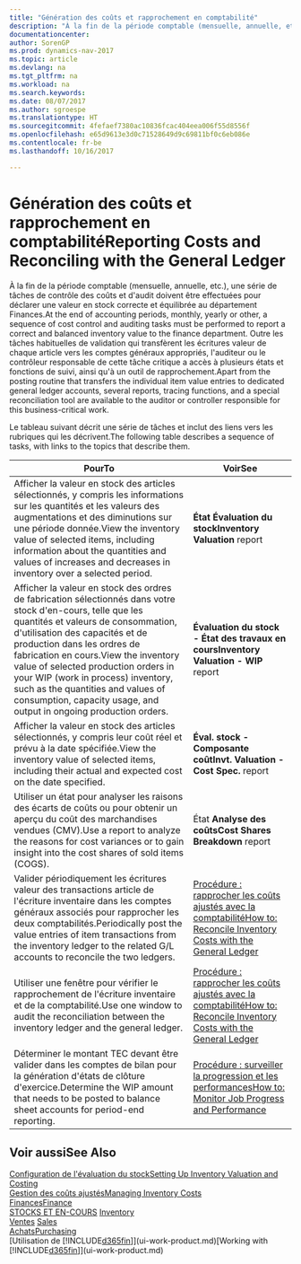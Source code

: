 ```yaml
---
title: "Génération des coûts et rapprochement en comptabilité"
description: "À la fin de la période comptable (mensuelle, annuelle, etc.), une série de tâches de contrôle des coûts et d'audit doivent être effectuées pour déclarer une valeur en stock correcte et équilibrée au département Finances. Outre les tâches habituelles de validation qui transfèrent les écritures valeur de chaque article vers les comptes généraux appropriés, l'auditeur ou le contrôleur responsable de cette tâche critique a accès à plusieurs états et fonctions de suivi, ainsi qu'à un outil de rapprochement."
documentationcenter: 
author: SorenGP
ms.prod: dynamics-nav-2017
ms.topic: article
ms.devlang: na
ms.tgt_pltfrm: na
ms.workload: na
ms.search.keywords: 
ms.date: 08/07/2017
ms.author: sgroespe
ms.translationtype: HT
ms.sourcegitcommit: 4fefaef7380ac10836fcac404eea006f55d8556f
ms.openlocfilehash: e65d9613e3d0c71528649d9c69811bf0c6eb086e
ms.contentlocale: fr-be
ms.lasthandoff: 10/16/2017

---
```

# <a name="reporting-costs-and-reconciling-with-the-general-ledger"></a><span data-ttu-id="74181-104">Génération des coûts et rapprochement en comptabilité</span><span class="sxs-lookup"><span data-stu-id="74181-104">Reporting Costs and Reconciling with the General Ledger</span></span>
<span data-ttu-id="74181-105">À la fin de la période comptable (mensuelle, annuelle, etc.), une série de tâches de contrôle des coûts et d'audit doivent être effectuées pour déclarer une valeur en stock correcte et équilibrée au département Finances.</span><span class="sxs-lookup"><span data-stu-id="74181-105">At the end of accounting periods, monthly, yearly or other, a sequence of cost control and auditing tasks must be performed to report a correct and balanced inventory value to the finance department.</span></span> <span data-ttu-id="74181-106">Outre les tâches habituelles de validation qui transfèrent les écritures valeur de chaque article vers les comptes généraux appropriés, l'auditeur ou le contrôleur responsable de cette tâche critique a accès à plusieurs états et fonctions de suivi, ainsi qu'à un outil de rapprochement.</span><span class="sxs-lookup"><span data-stu-id="74181-106">Apart from the posting routine that transfers the individual item value entries to dedicated general ledger accounts, several reports, tracing functions, and a special reconciliation tool are available to the auditor or controller responsible for this business-critical work.</span></span>  

 <span data-ttu-id="74181-107">Le tableau suivant décrit une série de tâches et inclut des liens vers les rubriques qui les décrivent.</span><span class="sxs-lookup"><span data-stu-id="74181-107">The following table describes a sequence of tasks, with links to the topics that describe them.</span></span>   

|<span data-ttu-id="74181-108">**Pour**</span><span class="sxs-lookup"><span data-stu-id="74181-108">**To**</span></span>|<span data-ttu-id="74181-109">**Voir**</span><span class="sxs-lookup"><span data-stu-id="74181-109">**See**</span></span>|  
|------------|-------------|  
|<span data-ttu-id="74181-110">Afficher la valeur en stock des articles sélectionnés, y compris les informations sur les quantités et les valeurs des augmentations et des diminutions sur une période donnée.</span><span class="sxs-lookup"><span data-stu-id="74181-110">View the inventory value of selected items, including information about the quantities and values of increases and decreases in inventory over a selected period.</span></span>|<span data-ttu-id="74181-111">**État Évaluation du stock**</span><span class="sxs-lookup"><span data-stu-id="74181-111">**Inventory Valuation** report</span></span>|  
|<span data-ttu-id="74181-112">Afficher la valeur en stock des ordres de fabrication sélectionnés dans votre stock d'en-cours, telle que les quantités et valeurs de consommation, d'utilisation des capacités et de production dans les ordres de fabrication en cours.</span><span class="sxs-lookup"><span data-stu-id="74181-112">View the inventory value of selected production orders in your WIP (work in process) inventory, such as the quantities and values of consumption, capacity usage, and output in ongoing production orders.</span></span>|<span data-ttu-id="74181-113">**Évaluation du stock - État des travaux en cours**</span><span class="sxs-lookup"><span data-stu-id="74181-113">**Inventory Valuation - WIP** report</span></span>|  
|<span data-ttu-id="74181-114">Afficher la valeur en stock des articles sélectionnés, y compris leur coût réel et prévu à la date spécifiée.</span><span class="sxs-lookup"><span data-stu-id="74181-114">View the inventory value of selected items, including their actual and expected cost on the date specified.</span></span>|<span data-ttu-id="74181-115">**Éval. stock - Composante coût**</span><span class="sxs-lookup"><span data-stu-id="74181-115">**Invt. Valuation - Cost Spec.** report</span></span>|  
|<span data-ttu-id="74181-116">Utiliser un état pour analyser les raisons des écarts de coûts ou pour obtenir un aperçu du coût des marchandises vendues (CMV).</span><span class="sxs-lookup"><span data-stu-id="74181-116">Use a report to analyze the reasons for cost variances or to gain insight into the cost shares of sold items (COGS).</span></span>|<span data-ttu-id="74181-117">État **Analyse des coûts**</span><span class="sxs-lookup"><span data-stu-id="74181-117">**Cost Shares Breakdown** report</span></span>|  
|<span data-ttu-id="74181-118">Valider périodiquement les écritures valeur des transactions article de l'écriture inventaire dans les comptes généraux associés pour rapprocher les deux comptabilités.</span><span class="sxs-lookup"><span data-stu-id="74181-118">Periodically post the value entries of item transactions from the inventory ledger to the related G/L accounts to reconcile the two ledgers.</span></span>|[<span data-ttu-id="74181-119">Procédure : rapprocher les coûts ajustés avec la comptabilité</span><span class="sxs-lookup"><span data-stu-id="74181-119">How to: Reconcile Inventory Costs with the General Ledger</span></span>](finance-how-to-post-inventory-costs-to-the-general-ledger.md)|  
|<span data-ttu-id="74181-120">Utiliser une fenêtre pour vérifier le rapprochement de l'écriture inventaire et de la comptabilité.</span><span class="sxs-lookup"><span data-stu-id="74181-120">Use one window to audit the reconciliation between the inventory ledger and the general ledger.</span></span>|[<span data-ttu-id="74181-121">Procédure : rapprocher les coûts ajustés avec la comptabilité</span><span class="sxs-lookup"><span data-stu-id="74181-121">How to: Reconcile Inventory Costs with the General Ledger</span></span>](finance-how-to-post-inventory-costs-to-the-general-ledger.md)|  
|<span data-ttu-id="74181-122">Déterminer le montant TEC devant être valider dans les comptes de bilan pour la génération d'états de clôture d'exercice.</span><span class="sxs-lookup"><span data-stu-id="74181-122">Determine the WIP amount that needs to be posted to balance sheet accounts for period-end reporting.</span></span>|[<span data-ttu-id="74181-123">Procédure : surveiller la progression et les performances</span><span class="sxs-lookup"><span data-stu-id="74181-123">How to: Monitor Job Progress and Performance</span></span>](projects-how-monitor-progress-performance.md)|

## <a name="see-also"></a><span data-ttu-id="74181-124">Voir aussi</span><span class="sxs-lookup"><span data-stu-id="74181-124">See Also</span></span>  
[<span data-ttu-id="74181-125">Configuration de l'évaluation du stock</span><span class="sxs-lookup"><span data-stu-id="74181-125">Setting Up Inventory Valuation and Costing</span></span>](finance-set-up-inventory-valuation-and-costing.md)  
[<span data-ttu-id="74181-126">Gestion des coûts ajustés</span><span class="sxs-lookup"><span data-stu-id="74181-126">Managing Inventory Costs</span></span>](finance-manage-inventory-costs.md)  
[<span data-ttu-id="74181-127">Finances</span><span class="sxs-lookup"><span data-stu-id="74181-127">Finance</span></span>](finance.md)  
<span data-ttu-id="74181-128">[STOCKS ET EN-COURS](inventory-manage-inventory.md) </span><span class="sxs-lookup"><span data-stu-id="74181-128">[Inventory](inventory-manage-inventory.md) </span></span>  
<span data-ttu-id="74181-129">[Ventes](sales-manage-sales.md) </span><span class="sxs-lookup"><span data-stu-id="74181-129">[Sales](sales-manage-sales.md) </span></span>  
[<span data-ttu-id="74181-130">Achats</span><span class="sxs-lookup"><span data-stu-id="74181-130">Purchasing</span></span>](purchasing-manage-purchasing.md)  
<span data-ttu-id="74181-131">[Utilisation de [!INCLUDE[d365fin](includes/d365fin_md.md)]](ui-work-product.md)</span><span class="sxs-lookup"><span data-stu-id="74181-131">[Working with [!INCLUDE[d365fin](includes/d365fin_md.md)]](ui-work-product.md)</span></span>

